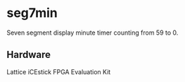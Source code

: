 # seg7min
Seven segment display minute timer counting from 59 to 0.

## Hardware
Lattice iCEstick FPGA Evaluation Kit
